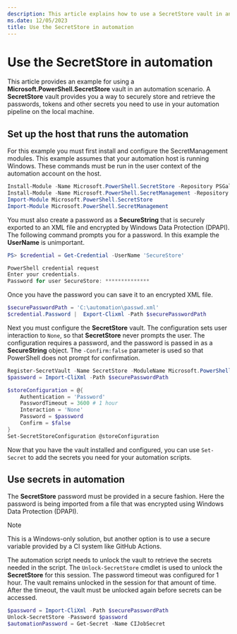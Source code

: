 ```yaml
---
description: This article explains how to use a SecretStore vault in an automation scenario to securely retrieve an use passwords or other secret material.
ms.date: 12/05/2023
title: Use the SecretStore in automation
---
```

# Use the SecretStore in automation

This article provides an example for using a **Microsoft.PowerShell.SecretStore** vault in an
automation scenario. A **SecretStore** vault provides you a way to securely store and retrieve the
passwords, tokens and other secrets you need to use in your automation pipeline on the local machine.

## Set up the host that runs the automation

For this example you must first install and configure the SecretManagement modules. This example
assumes that your automation host is running Windows. These commands must be run in the user context
of the automation account on the host.

```powershell
Install-Module -Name Microsoft.PowerShell.SecretStore -Repository PSGallery -Force
Install-Module -Name Microsoft.PowerShell.SecretManagement -Repository PSGallery -Force
Import-Module Microsoft.PowerShell.SecretStore
Import-Module Microsoft.PowerShell.SecretManagement
```

You must also create a password as a **SecureString** that is securely exported to an XML file and
encrypted by Windows Data Protection (DPAPI). The following command prompts you for a password. In
this example the **UserName** is unimportant.

```powershell
PS> $credential = Get-Credential -UserName 'SecureStore'

PowerShell credential request
Enter your credentials.
Password for user SecureStore: **************
```

Once you have the password you can save it to an encrypted XML file.

```powershell
$securePasswordPath = 'C:\automation\passwd.xml'
$credential.Password |  Export-Clixml -Path $securePasswordPath
```

Next you must configure the **SecretStore** vault. The configuration sets user interaction to
`None`, so that **SecretStore** never prompts the user. The configuration requires a password,
and the password is passed in as a **SecureString** object. The `-Confirm:false` parameter is used
so that PowerShell does not prompt for confirmation.

```powershell
Register-SecretVault -Name SecretStore -ModuleName Microsoft.PowerShell.SecretStore -DefaultVault
$password = Import-CliXml -Path $securePasswordPath

$storeConfiguration = @{
    Authentication = 'Password'
    PasswordTimeout = 3600 # 1 hour
    Interaction = 'None'
    Password = $password
    Confirm = $false
}
Set-SecretStoreConfiguration @storeConfiguration
```

Now that you have the vault installed and configured, you can use `Set-Secret` to add the secrets
you need for your automation scripts.

## Use secrets in automation

The **SecretStore** password must be provided in a secure fashion. Here the password is being
imported from a file that was encrypted using Windows Data Protection (DPAPI).

> [!NOTE]
> This is a Windows-only solution, but another option is to use a secure variable provided by a CI
> system like GitHub Actions.

The automation script needs to unlock the vault to retrieve the secrets needed in the script. The
`Unlock-SecretStore` cmdlet is used to unlock the **SecretStore** for this session. The password
timeout was configured for 1 hour. The vault remains unlocked in the session for that amount of
time. After the timeout, the vault must be unlocked again before secrets can be accessed.

```powershell
$password = Import-CliXml -Path $securePasswordPath
Unlock-SecretStore -Password $password
$automationPassword = Get-Secret -Name CIJobSecret
```
